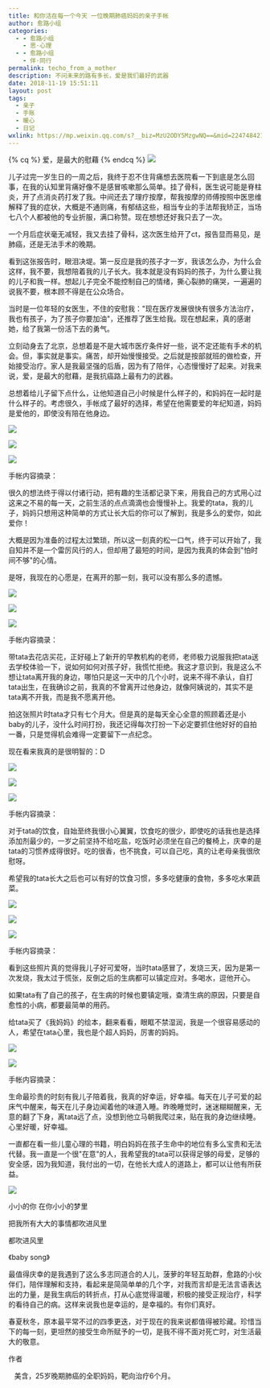 ```yaml
---
title: 和你活在每一个今天 一位晚期肺癌妈妈的亲子手帐
author: 愈路小组
categories:
  - - 愈路小组
    - 思·心理
  - - 愈路小组
    - 伴·同行
permalink: techo_from_a_mother
description: 不问未来的路有多长，爱是我们最好的武器
date: 2018-11-19 15:51:11
layout: post
tags:
  - 亲子
  - 手账
  - 暖心
  - 日记
wxlink: https://mp.weixin.qq.com/s?__biz=MzU2ODY5MzgwNQ==&mid=2247484214&idx=1&sn=8ff8c407ae45cb9c1905cdba9966da14&chksm=fc8b4674cbfccf62bed38f72ff01264c63c3d0cda5bddd8ed085ec497a3f9f2b7d2bdb2086fd&token=1800563788&lang=zh_CN#rd
---
```


<style>
  .posts-expand .post-body img {
    border: none;
  }
</style>

{% cq %}
爱，是最大的慰藉
{% endcq %}
![](https://upload-images.jianshu.io/upload_images/13612800-1e8ff92fe1fd44b0?imageMogr2/auto-orient/strip%7CimageView2/2/w/640/format/webp)

儿子过完一岁生日的一周之后，我终于忍不住背痛想去医院看一下到底是怎么回事，在我的认知里背痛好像不是感冒咳嗽那么简单。挂了骨科，医生说可能是脊柱炎，开了点消炎药打发了我。中间还去了理疗按摩，帮我按摩的师傅按照中医思维解释了我的症状，大概是不通则痛，有郁结这些，相当专业的手法帮我矫正，当场七八个人都被他的专业折服，满口称赞。现在想想还好我只去了一次。

一个月后症状毫无减轻，我又去挂了骨科，这次医生给开了ct，报告显而易见，是肺癌，还是无法手术的晚期。

看到这张报告时，眼泪决堤。第一反应是我的孩子才一岁，我该怎么办，为什么会这样，我不要，我想陪着我的儿子长大。我本就是没有妈妈的孩子，为什么要让我的儿子和我一样。想起儿子完全不能控制自己的情绪，撕心裂肺的痛哭，一遍遍的说我不要，根本顾不得是在公众场合。

当时是一位年轻的女医生，不住的安慰我："现在医疗发展很快有很多方法治疗，我也有孩子，为了孩子你要加油"，还推荐了医生给我。现在想起来，真的感谢她，给了我第一份活下去的勇气。

立刻动身去了北京，总想着是不是大城市医疗条件好一些，说不定还能有手术的机会。但，事实就是事实。痛苦，却开始慢慢接受。之后就是按部就班的做检查，开始接受治疗。家人是我最坚强的后盾，因为有了陪伴，心态慢慢好了起来。对我来说，爱，是最大的慰藉，是我抗癌路上最有力的武器。

总想着给儿子留下点什么，让他知道自己小时候是什么样子的，和妈妈在一起时是什么样子的。考虑很久，手帐成了最好的选择，希望在他需要爱的年纪知道，妈妈是爱他的，即使没有陪在他身边。

![](https://upload-images.jianshu.io/upload_images/13612800-5c5adccb6e9dfd96?imageMogr2/auto-orient/strip%7CimageView2/2/w/1000/format/webp)

![](https://upload-images.jianshu.io/upload_images/13612800-b7b12a1226d86f6b?imageMogr2/auto-orient/strip%7CimageView2/2/w/1000/format/webp)

![](https://upload-images.jianshu.io/upload_images/13612800-edc3e1b23f224fcb?imageMogr2/auto-orient/strip%7CimageView2/2/w/1000/format/webp)

<!-- more -->

手帐内容摘录：

很久的想法终于得以付诸行动，把有趣的生活都记录下来，用我自己的方式用心过这来之不易的每一天，之前生活的点点滴滴也会慢慢补上。我爱的tata，我的儿子，妈妈只想用这种简单的方式让长大后的你可以了解到，我是多么的爱你，如此爱你！

大概是因为准备的过程太过繁琐，所以这一刻真的松一口气，终于可以开始了，我自知并不是一个雷厉风行的人，但却用了最短的时间，是因为我真的体会到"怕时间不够"的心情。

是呀，我现在的心愿是，在离开的那一刻，我可以没有那么多的遗憾。

![](https://upload-images.jianshu.io/upload_images/13612800-a9b73fde66ff9945?imageMogr2/auto-orient/strip%7CimageView2/2/w/1000/format/webp)

![](https://upload-images.jianshu.io/upload_images/13612800-96d14b12805a7473?imageMogr2/auto-orient/strip%7CimageView2/2/w/1000/format/webp)

![](https://upload-images.jianshu.io/upload_images/13612800-66f89b63d4182477.jpg?imageMogr2/auto-orient/strip%7CimageView2/2/w/1000/format/webp)

手帐内容摘录：

带tata去花店买花，正好碰上了新开的早教机构的老师，老师极力说服我把tata送去学校体验一下，说如何如何对孩子好，我慌忙拒绝。我这才意识到，我是这么不想让tata离开我的身边，哪怕只是这一天中的几个小时，说来不得不承认，自打tata出生，在我确诊之前，我真的不曾离开过他身边，就像阿姨说的，其实不是tata离不开我，而是我不愿离开他。

拍这张照片时tata才只有七个月大。但是真的是每天全心全意的照顾着还是小baby的儿子，没什么时间打扮，我还记得每次打扮一下必定要抓住他好好的自拍一番，只是觉得机会难得一定要留下一点纪念。

现在看来我真的是很明智的：D

![](https://upload-images.jianshu.io/upload_images/13612800-571e4c1f1a9574c5?imageMogr2/auto-orient/strip%7CimageView2/2/w/1000/format/webp)

![](https://upload-images.jianshu.io/upload_images/13612800-023c955a2e6e5e6a?imageMogr2/auto-orient/strip%7CimageView2/2/w/1000/format/webp)

![](https://upload-images.jianshu.io/upload_images/13612800-d1918fb62e5e2984?imageMogr2/auto-orient/strip%7CimageView2/2/w/1000/format/webp)

手帐内容摘录：

对于tata的饮食，自始至终我很小心翼翼，饮食吃的很少，即使吃的话我也是选择添加剂最少的，一岁之前坚持不给吃盐，吃饭时必须坐在自己的餐椅上，庆幸的是tata的习惯养成得很好。吃的很香，也不挑食，可以自己吃，真的让老母亲我很欣慰呀。

希望我的tata长大之后也可以有好的饮食习惯，多多吃健康的食物，多多吃水果蔬菜。

![](https://upload-images.jianshu.io/upload_images/13612800-f772b645833102b7?imageMogr2/auto-orient/strip%7CimageView2/2/w/1000/format/webp)

![](https://upload-images.jianshu.io/upload_images/13612800-3cb458a40526aee6?imageMogr2/auto-orient/strip%7CimageView2/2/w/1000/format/webp)

![](https://upload-images.jianshu.io/upload_images/13612800-53bcae247ad782b4?imageMogr2/auto-orient/strip%7CimageView2/2/w/1000/format/webp)

手帐内容摘录：

看到这些照片真的觉得我儿子好可爱呀，当时tata感冒了，发烧三天，因为是第一次发烧，我太过于慌张，反倒之后的生病都可以镇定应对。多喝水，逗他开心。

如果tata有了自己的孩子，在生病的时候也要镇定哦，查清生病的原因，只要是自愈性的小病，都要最简单的用药。

给tata买了《我妈妈》的绘本，翻来看看，眼眶不禁湿润，我是一个很容易感动的人，希望在tata心里，我也是个超人妈妈，厉害的妈妈。

![](https://upload-images.jianshu.io/upload_images/13612800-15682471ec105f51?imageMogr2/auto-orient/strip%7CimageView2/2/w/1000/format/webp)

![](https://upload-images.jianshu.io/upload_images/13612800-2782eb8257e25146?imageMogr2/auto-orient/strip%7CimageView2/2/w/1000/format/webp)

手帐内容摘录：

生命最珍贵的时刻有我儿子陪着我，我真的好幸运，好幸福。每天在儿子可爱的起床气中醒来，每天在儿子身边闻着他的味道入睡。昨晚睡觉时，迷迷糊糊醒来，无意的翻了下身，离tata远了点，没想到他立马朝我爬过来，贴在我的身边继续睡。心里好暖，好幸福。

一直都在看一些儿童心理的书籍，明白妈妈在孩子生命中的地位有多么宝贵和无法代替。我一直是一个很"在意"的人，我希望我的tata可以获得足够的母爱，足够的安全感，因为我知道，我付出的一切，在他长大成人的道路上，都可以让他有所获益。

![](https://upload-images.jianshu.io/upload_images/13612800-ef6f07a28ebd6005?imageMogr2/auto-orient/strip%7CimageView2/2/w/1000/format/webp)

小小的你 在你小小的梦里

把我所有大大的事情都吹进风里

都吹进风里

《baby song》

最值得庆幸的是我遇到了这么多志同道合的人儿，菠萝的年轻互助群，愈路的小伙伴们，陪伴理解和支持，看起来是简简单单的几个字，对我而言却是无法言语表达出的力量，是我生病后的转折点，打从心底觉得温暖，积极的接受正规治疗，科学的看待自己的病。这样来说我也是幸运的，是幸福的。有你们真好。

春夏秋冬，原本最平常不过的四季更迭，对于现在的我来说都值得被珍藏。珍惜当下的每一刻，更坦然的接受生命所赋予的一切，是我不得不面对死亡时，对生活最大的敬意。

作者

   美含，25岁晚期肺癌的全职妈妈，靶向治疗6个月。


